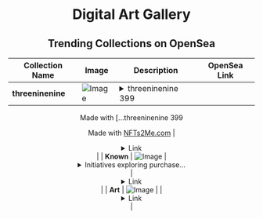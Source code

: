 <div align="center">

# Digital Art Gallery

## Trending Collections on OpenSea

| Collection Name                       | Image                                                                                     | Description                       | OpenSea Link                                                                                          |
|---------------------------------------|-------------------------------------------------------------------------------------------|-----------------------------------|--------------------------------------------------------------------------------------------------------|
| **threeninenine** | ![Image](https://i.seadn.io/s/raw/files/67f5b0db4a70f87aef22789d748732d5.webp?w=500&auto=format?w=200&auto=format) | <details><summary>threeninenine 399

Made with [...</summary>threeninenine 399

Made with [NFTs2Me.com](https://nfts2me.com/)</details> | <details><summary>Link</summary>[threeninenine](https://opensea.io/collection/threeninenine)</details> |
| **Known** | ![Image](https://i.seadn.io/s/raw/files/a4d0efefe5f4377a34fc1ca4f8686655.jpg?w=500&auto=format?w=200&auto=format) | <details><summary>Initiatives exploring purchase...</summary>Initiatives exploring purchased gzip saved surfaces</details> | <details><summary>Link</summary>[Known](https://opensea.io/collection/known-20)</details> |
| **Art** | ![Image](https://i.seadn.io/s/raw/files/4de4dd906b90284289c0c6a604248e63.jpg?w=500&auto=format?w=200&auto=format) |  | <details><summary>Link</summary>[Art](https://opensea.io/collection/art-2183)</details> |

</div>